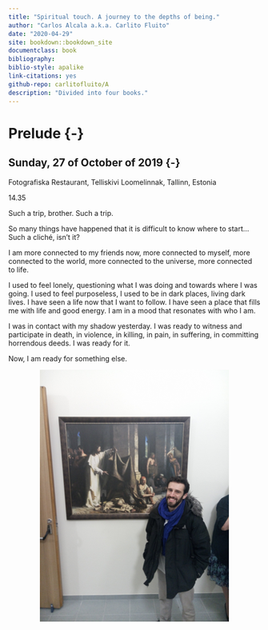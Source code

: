 ```yaml
--- 
title: "Spiritual touch. A journey to the depths of being."
author: "Carlos Alcala a.k.a. Carlito Fluito"
date: "2020-04-29"
site: bookdown::bookdown_site
documentclass: book
bibliography: 
biblio-style: apalike
link-citations: yes
github-repo: carlitofluito/A
description: "Divided into four books."
---
```

# Prelude {-}

## Sunday, 27 of October of 2019 {-}

Fotografiska Restaurant, Telliskivi Loomelinnak, Tallinn, Estonia

14.35

Such a trip, brother. Such a trip. 

So many things have happened that it is difficult to know where to start… Such a cliché, isn’t it?

I am more connected to my friends now, more connected to myself, more connected to the world, more connected to the universe, more connected to life. 

I used to feel lonely, questioning what I was doing and towards where I was going. I used to feel purposeless, I used to be in dark places, living dark lives. I have seen a life now that I want to follow. I have seen a place that fills me with life and good energy. I am in a mood that resonates with who I am.

I was in contact with my shadow yesterday. I was ready to witness and participate in death, in violence, in killing, in pain, in suffering, in committing horrendous deeds. I was ready for it. 

Now, I am ready for something else. 


<img src="docs/images/prelude/jesus.jpg" width="75%" style="display: block; margin: auto;" />

